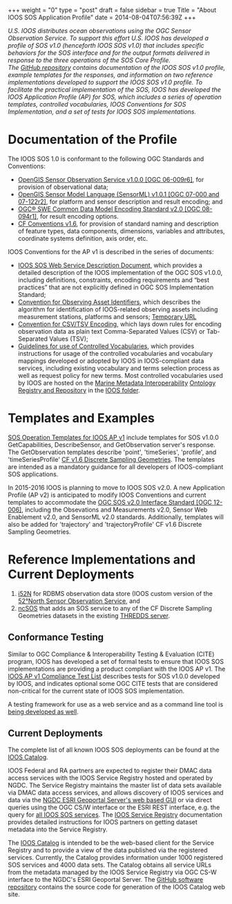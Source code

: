 +++
weight = "0"
type = "post"
draft = false
sidebar = true
Title = "About IOOS SOS Application Profile"
date = 2014-08-04T07:56:39Z
+++

<!-- For a single homepage put in FrontMatter url = "index.html" -->
_U.S. IOOS distributes ocean observations using the OGC Sensor Observation Service.  To support this effort U.S. IOOS has developed a profile of SOS v1.0 (henceforth IOOS SOS v1.0) that includes specific behaviors for the SOS interface and for the output formats delivered in response to the three operations of the SOS Core Profile.  
The [GitHub repository](https://github.com/ioos/sos-guidelines) contains documentation of the IOOS SOS v1.0 profile, example templates for the responses, and information on two reference implementations developed to support the IOOS SOS v1.0 profile.  To facilitate the practical implementation of the SOS, IOOS has developed the IOOS Application Profile (AP) for SOS, which includes a series of operation templates, controlled vocabularies, IOOS Conventions for SOS Implementation, and a set of tests for IOOS SOS implementations._<!--more-->

# Documentation of the Profile

The IOOS SOS 1.0 is conformant to the following OGC Standards and Conventions:
 
- [OpenGIS Sensor Observation Service v1.0.0 [OGC 06-009r6]](http://www.opengeospatial.org/standards/sos), for provision of observational data; 
- [OpenGIS Sensor Model Language (SensorML) v1.0.1 [OGC 07-000 and 07-122r2]](http://www.opengeospatial.org/standards/sensorml), for platform and sensor description and result encoding;  and
- [OGC® SWE Common Data Model Encoding Standard v2.0 [OGC 08-094r1]](http://www.opengeospatial.org/standards/swecommon), for result encoding options. 
- [CF Conventions v1.6](http://cfconventions.org), for provision of standard naming and description of feature types, data components, dimensions, variables and attributes, coordinate systems definition, axis order, etc.

IOOS Conventions for the AP v1 is described in the series of documents:

  * [IOOS SOS Web Service Description Document](http://ioos.github.io/sos-guidelines/doc/wsdd/sos_wsdd_github_notoc/), which provides a detailed description of the IOOS implementation of the OGC SOS v1.0.0, including definitions, constraints, encoding requirements and “best practices” that are not explicitly defined in OGC SOS Implementation Standard;
  * [Convention for Observing Asset Identifiers](http://ioos.github.io/conventions-for-observing-asset-identifiers/), which describes the algorithm for identification of IOOS-related observing assets including measurement stations, platforms and sensors; [Temporary URL](https://github.com/ioos/conventions-for-observing-asset-identifiers)
  * [Convention for CSV/TSV Encoding](http://ioos.github.io/ioos-csv-tsv/), which lays down rules for encoding observation data as plain text Comma-Separated Values (CSV) or Tab-Separated Values (TSV);
  * [Guidelines for use of Controlled Vocabularies](http://ioos.github.io/vocabularies/), which provides instructions for usage of the controlled vocabularies and vocabulary mappings developed or adopted by IOOS in IOOS-compliant data services, including existing vocabulary and terms selection process as well as request policy for new terms.  Most controlled vocabularies used by IOOS are hosted on the [Marine Metadata Interoperability](https://marinemetadata.org/) [Ontology Registry and Repository](http://mmisw.org/orr/) in the [IOOS folder](http://mmisw.org/ont/ioos).

# Templates and Examples

[SOS Operation Templates for IOOS AP v1](https://github.com/ioos/sos-guidelines/tree/master/template) include templates for SOS v1.0.0 GetCapabilities, DescribeSensor, and GetObservation server's response. The GetObservation templates describe 'point', 'timeSeries', 'profile', and 'timeSeriesProfile' [CF v1.6 Discrete Sampling Geometries](http://cfconventions.org/Data/cf-conventions/cf-conventions-1.6/build/cf-conventions.html#discrete-sampling-geometries). The templates are intended as a mandatory guidance for all developers of IOOS-compliant SOS applications.

In 2015-2016 IOOS is planning to move to IOOS SOS v2.0. A new Application Profile (AP v2) is anticipated to modify IOOS Conventions and current templates to accommodate the [OGC SOS v2.0 Interface Standard [OGC 12-006]](http://www.opengeospatial.org/standards/sos), including the Obsevations and Measurements  v2.0, Sensor Web Enablement v2.0, and SensorML v2.0 standards.  Additionally, templates will also be added for 'trajectory' and 'trajectoryProfile' CF v1.6 Discrete Sampling Geometries. 

# Reference Implementations and Current Deployments

1. [i52N](https://github.com/ioos/i52n-sos) for RDBMS observation data store (IOOS custom version of the [52°North Sensor Observation Service](https://github.com/52North/SOS), and 
2. [ncSOS](https://github.com/asascience-open/ncsos) that adds an SOS service to any of the CF Discrete Sampling Geometries datasets in the existing [THREDDS server](http://www.unidata.ucar.edu/software/thredds/current/tds/). 

## Conformance Testing
Similar to OGC Compliance & Interoperability Testing & Evaluation (CITE) program, IOOS has developed a set of formal tests to ensure that IOOS SOS implementations are providing a product compliant with the IOOS AP v1. The [IOOS AP v1 Compliance Test List](http://ioos.github.io/sos-guidelines/doc/testing/sos_test_list_github_notoc_summary/) describes tests for SOS v1.0.0 developed by IOOS, and indicates optional some OGC CITE tests that are considered non-critical for the current state of IOOS SOS implementation.

A testing framework for use as a web service and as a command line tool is [being developed as well](https://github.com/ioos/ioos-sos-compliance-tests).  

## Current Deployments

The complete list of all known IOOS SOS deployments can be found at the [IOOS Catalog](http://catalog.ioos.us/services/filter/none/SOS). 

IOOS Federal and RA partners are expected to register their DMAC data access services with the IOOS Service Registry hosted and operated by NGDC. The Service Registry maintains the master list of data sets available via DMAC data access services, and allows discovery of IOOS services and data via the [NGDC ESRI Geoportal Server's web based GUI](http://www.ngdc.noaa.gov/geoportal/) or via direct queries using the OGC CS/W interface or the ESRI REST interface, e.g. the query for [all IOOS SOS services](http://www.ngdc.noaa.gov/geoportal/rest/find/document?rid=local&ridName=NOAA%27s%20Geophysical%20Data%20Center&rids=local&searchText=sos.resource.url:*%20&start=1&max=1000&orderBy=relevance&maxSearchTimeMilliSec=10000&f=html). The [IOOS Service Registry](https://github.com/ioos/registry) documentation provides detailed instructions for IOOS partners on getting dataset metadata into the Service Registry.

The [IOOS Catalog](http://catalog.ioos.us/) is intended to be the web-based client for the Service Registry and to provide a view of the data published via the registered services. Currently, the Catalog provides information under 1000 registered SOS services and 4000 data sets.  The Catalog obtains all service URLs from the metadata managed by the IOOS Service Registry via OGC CS-W interface to the NGDC's ESRI Geoportal Server. The [GitHub software repository](http://catalog.ioos.us/) contains the source code for generation of the IOOS Catalog web site.
